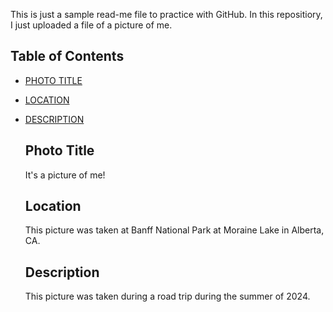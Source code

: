 This is just a sample read-me file to practice with GitHub. In this repositiory, I just uploaded a file of a picture of me.

## Table of Contents

- [PHOTO TITLE](#PhotoTitle)
- [LOCATION](#Location)
- [DESCRIPTION](#Description)

  ## Photo Title
  It's a picture of me!

  ## Location
  This picture was taken at Banff National Park at Moraine Lake in Alberta, CA.

  ## Description
  This picture was taken during a road trip during the summer of 2024. 

